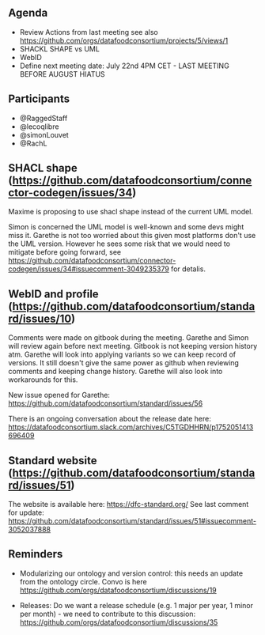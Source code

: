 ## Agenda

- Review Actions from last meeting see also https://github.com/orgs/datafoodconsortium/projects/5/views/1
- SHACKL SHAPE vs UML
- WebID
- Define next meeting date: July 22nd 4PM CET - LAST MEETING BEFORE AUGUST HIATUS

## Participants

- @RaggedStaff
- @lecoqlibre
- @simonLouvet
- @RachL

## SHACL shape (https://github.com/datafoodconsortium/connector-codegen/issues/34)

Maxime is proposing to use shacl shape instead of the current UML model.

Simon is concerned the UML model is well-known and some devs might miss it. Garethe is not too worried about this given most platforms don't use the UML version. However he sees some risk that we would need to mitigate before going forward, see https://github.com/datafoodconsortium/connector-codegen/issues/34#issuecomment-3049235379 for detalis.

## WebID and profile (https://github.com/datafoodconsortium/standard/issues/10)

Comments were made on gitbook during the meeting. Garethe and Simon will review again before next meeting. Gitbook is not keeping version history atm. Garethe will look into applying variants so we can keep record of versions. It still doesn't give the same power as github when reviewing comments and keeping change history. Garethe will also look into workarounds for this.

New issue opened for Garethe: https://github.com/datafoodconsortium/standard/issues/56

There is an ongoing conversation about the release date here: https://datafoodconsortium.slack.com/archives/C5TGDHHRN/p1752051413696409

## Standard website (https://github.com/datafoodconsortium/standard/issues/51)

The website is available here: https://dfc-standard.org/ See last comment for update: https://github.com/datafoodconsortium/standard/issues/51#issuecomment-3052037888

## Reminders

- Modularizing our ontology and version control: this needs an update from the ontology circle. Convo is here https://github.com/orgs/datafoodconsortium/discussions/19

- Releases: Do we want a release schedule (e.g. 1 major per year, 1 minor per month) - we need to contribute to this discussion: https://github.com/orgs/datafoodconsortium/discussions/35
